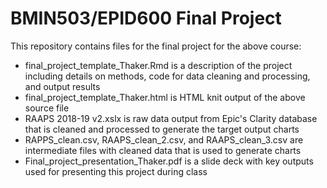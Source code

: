 # BMIN503/EPID600 Final Project

This repository contains files for the final project for the above course:

- final_project_template_Thaker.Rmd is a description of the project including details on methods, code for data cleaning and processing, and output results
- final_project_template_Thaker.html is HTML knit output of the above source file
- RAAPS 2018-19 v2.xslx is raw data output from Epic's Clarity database that is cleaned and processed to generate the target output charts
- RAPPS_clean.csv, RAAPS_clean_2.csv, and RAAPS_clean_3.csv are intermediate files with cleaned data that is used to generate charts
- Final_project_presentation_Thaker.pdf is a slide deck with key outputs used for presenting this project during class